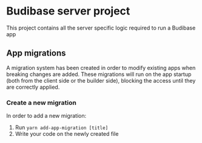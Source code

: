 # Budibase server project

This project contains all the server specific logic required to run a Budibase app

## App migrations

A migration system has been created in order to modify existing apps when breaking changes are added. These migrations will run on the app startup (both from the client side or the builder side), blocking the access until they are correctly applied.

### Create a new migration

In order to add a new migration:

1. Run `yarn add-app-migration [title]`
2. Write your code on the newly created file

